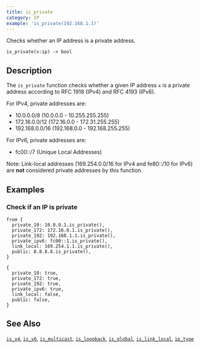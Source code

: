 ```yaml
---
title: is_private
category: IP
example: 'is_private(192.168.1.1)'
---
```


Checks whether an IP address is a private address.

```tql
is_private(x:ip) -> bool
```

## Description

The `is_private` function checks whether a given IP address `x` is a private
address according to RFC 1918 (IPv4) and RFC 4193 (IPv6).

For IPv4, private addresses are:
- 10.0.0.0/8 (10.0.0.0 - 10.255.255.255)
- 172.16.0.0/12 (172.16.0.0 - 172.31.255.255)
- 192.168.0.0/16 (192.168.0.0 - 192.168.255.255)

For IPv6, private addresses are:
- fc00::/7 (Unique Local Addresses)

Note: Link-local addresses (169.254.0.0/16 for IPv4 and fe80::/10 for IPv6)
are **not** considered private addresses by this function.

## Examples

### Check if an IP is private

```tql
from {
  private_10: 10.0.0.1.is_private(),
  private_172: 172.16.0.1.is_private(),
  private_192: 192.168.1.1.is_private(),
  private_ipv6: fc00::1.is_private(),
  link_local: 169.254.1.1.is_private(),
  public: 8.8.8.8.is_private(),
}
```

```tql
{
  private_10: true,
  private_172: true,
  private_192: true,
  private_ipv6: true,
  link_local: false,
  public: false,
}
```

## See Also

[`is_v4`](/reference/functions/is_v4),
[`is_v6`](/reference/functions/is_v6),
[`is_multicast`](/reference/functions/is_multicast),
[`is_loopback`](/reference/functions/is_loopback),
[`is_global`](/reference/functions/is_global),
[`is_link_local`](/reference/functions/is_link_local),
[`ip_type`](/reference/functions/ip_type)